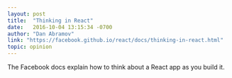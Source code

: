 ```yaml
---
layout: post
title:  "Thinking in React"
date:   2016-10-04 13:15:34 -0700
author: "Dan Abramov"
link: "https://facebook.github.io/react/docs/thinking-in-react.html"
topic: opinion
---
```


The Facebook docs explain how to think about a React app as you build it.